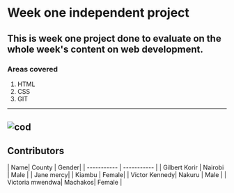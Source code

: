 # Week one independent project
This is week one project done to evaluate on the whole week's content on web development.
---
### Areas covered
1. HTML
2. CSS
3. GIT
---
![cod](https://user-images.githubusercontent.com/92339816/150953530-cbc298aa-7fd5-458b-a1dd-971fe93d8569.jpeg)
---
## Contributors

| Name| County | Gender|
| ----------- | ----------- |
| Gilbert Korir | Nairobi | Male  |
| Jane mercy|   | Kiambu  | Female|
| Victor Kennedy| Nakuru  | Male  |
| Victoria mwendwa| Machakos| Female  |


